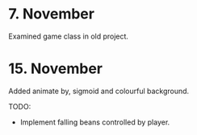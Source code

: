 # 7. November

Examined game class in old project.

# 15. November

Added animate by, sigmoid and colourful background.

TODO:

- Implement falling beans controlled by player.
